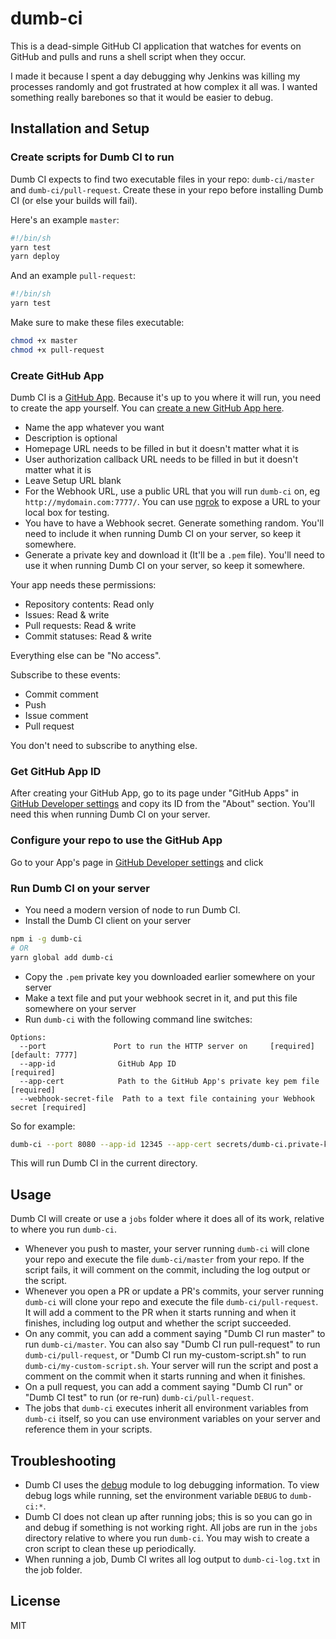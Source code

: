 # dumb-ci

This is a dead-simple GitHub CI application that watches for events on GitHub and pulls and runs a shell script when they occur.

I made it because I spent a day debugging why Jenkins was killing my processes randomly and got frustrated at how complex it all was. I wanted something really barebones so that it would be easier to debug.

## Installation and Setup

### Create scripts for Dumb CI to run

Dumb CI expects to find two executable files in your repo: `dumb-ci/master` and `dumb-ci/pull-request`. Create these in your repo before installing Dumb CI (or else your builds will fail).

Here's an example `master`:

```sh
#!/bin/sh
yarn test
yarn deploy
```

And an example `pull-request`:

```sh
#!/bin/sh
yarn test
```

Make sure to make these files executable:

```sh
chmod +x master
chmod +x pull-request
```

### Create GitHub App

Dumb CI is a [GitHub App](https://developer.github.com/apps/). Because it's up to you where it will run, you need to create the app yourself. You can [create a new GitHub App here](https://github.com/settings/apps/new).

* Name the app whatever you want
* Description is optional
* Homepage URL needs to be filled in but it doesn't matter what it is
* User authorization callback URL needs to be filled in but it doesn't matter what it is
* Leave Setup URL blank
* For the Webhook URL, use a public URL that you will run `dumb-ci` on, eg `http://mydomain.com:7777/`. You can use [ngrok](https://ngrok.com/) to expose a URL to your local box for testing.
* You have to have a Webhook secret. Generate something random. You'll need to include it when running Dumb CI on your server, so keep it somewhere.
* Generate a private key and download it (It'll be a `.pem` file). You'll need to use it when running Dumb CI on your server, so keep it somewhere.

Your app needs these permissions:

* Repository contents: Read only
* Issues: Read & write
* Pull requests: Read & write
* Commit statuses: Read & write

Everything else can be "No access".

Subscribe to these events:

* Commit comment
* Push
* Issue comment
* Pull request

You don't need to subscribe to anything else.

### Get GitHub App ID

After creating your GitHub App, go to its page under "GitHub Apps" in [GitHub Developer settings](https://github.com/settings/apps) and copy its ID from the "About" section. You'll need this when running Dumb CI on your server.

### Configure your repo to use the GitHub App

Go to your App's page in [GitHub Developer settings](https://github.com/settings/apps) and click

### Run Dumb CI on your server

* You need a modern version of node to run Dumb CI.
* Install the Dumb CI client on your server

```sh
npm i -g dumb-ci
# OR
yarn global add dumb-ci
```

* Copy the `.pem` private key you downloaded earlier somewhere on your server
* Make a text file and put your webhook secret in it, and put this file somewhere on your server
* Run `dumb-ci` with the following command line switches:

```
Options:
  --port               Port to run the HTTP server on     [required] [default: 7777]
  --app-id              GitHub App ID                                      [required]
  --app-cert            Path to the GitHub App's private key pem file      [required]
  --webhook-secret-file  Path to a text file containing your Webhook secret [required]
```

So for example:

```sh
dumb-ci --port 8080 --app-id 12345 --app-cert secrets/dumb-ci.private-key.pem --webhook-secret-file secrets/webhook-secret.txt
```

This will run Dumb CI in the current directory.

## Usage

Dumb CI will create or use a `jobs` folder where it does all of its work, relative to where you run `dumb-ci`.

* Whenever you push to master, your server running `dumb-ci` will clone your repo and execute the file `dumb-ci/master` from your repo. If the script fails, it will comment on the commit, including the log output or the script.
* Whenever you open a PR or update a PR's commits, your server running `dumb-ci` will clone your repo and execute the file `dumb-ci/pull-request`. It will add a comment to the PR when it starts running and when it finishes, including log output and whether the script succeeded.
* On any commit, you can add a comment saying "Dumb CI run master" to run `dumb-ci/master`. You can also say "Dumb CI run pull-request" to run `dumb-ci/pull-request`, or "Dumb CI run my-custom-script.sh" to run `dumb-ci/my-custom-script.sh`. Your server will run the script and post a comment on the commit when it starts running and when it finishes.
* On a pull request, you can add a comment saying "Dumb CI run" or "Dumb CI test" to run (or re-run) `dumb-ci/pull-request`.
* The jobs that `dumb-ci` executes inherit all environment variables from `dumb-ci` itself, so you can use environment variables on your server and reference them in your scripts.

## Troubleshooting

* Dumb CI uses the [debug](https://www.npmjs.com/package/debug) module to log debugging information. To view debug logs while running, set the environment variable `DEBUG` to `dumb-ci:*`.
* Dumb CI does not clean up after running jobs; this is so you can go in and debug if something is not working right. All jobs are run in the `jobs` directory relative to where you run `dumb-ci`. You may wish to create a cron script to clean these up periodically.
* When running a job, Dumb CI writes all log output to `dumb-ci-log.txt` in the job folder.

## License

MIT
